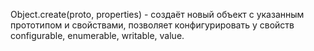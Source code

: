Object.create(proto, properties) - создаёт новый объект с указанным прототипом и свойствами, позволяет конфигурировать у свойств configurable, enumerable, writable, value.